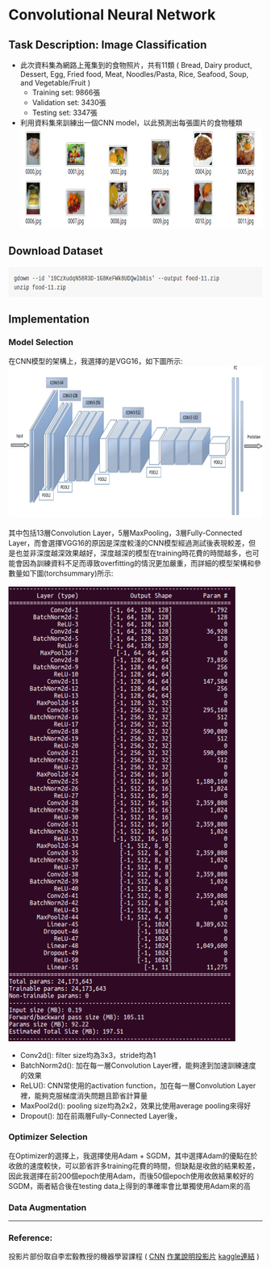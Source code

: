 # Convolutional Neural Network
## Task Description: Image Classification
* 此次資料集為網路上蒐集到的食物照片，共有11類
( Bread, Dairy product, Dessert, Egg, Fried food, Meat, Noodles/Pasta, Rice, Seafood, Soup, and Vegetable/Fruit )
  * Training set: 9866張
  * Validation set: 3430張
  * Testing set: 3347張
* 利用資料集來訓練出一個CNN model，以此預測出每張圖片的食物種類
<img src="images/testingdata.png" width=900 height=200 /> <br>
## Download Dataset
<img src="images/dataset.png" width=700 height=60 /> <br>
## Implementation
### Model Selection
在CNN模型的架構上，我選擇的是VGG16，如下圖所示:
<img src="images/vgg16.png" width=800 height=300 /> <br>
<br>
其中包括13層Convolution Layer，5層MaxPooling，3層Fully-Connected Layer，而會選擇VGG16的原因是深度較淺的CNN模型經過測試後表現較差，但是也並非深度越深效果越好，深度越深的模型在training時花費的時間越多，也可能會因為訓練資料不足而導致overfitting的情況更加嚴重，而詳細的模型架構和參數量如下圖(torchsummary)所示:
<br>
<br>
<img src="images/torchsummary.png" width=450 height=900 /> <br>
* Conv2d(): filter size均為3x3，stride均為1
* BatchNorm2d(): 加在每一層Convolution Layer裡，能夠達到加速訓練速度的效果
* ReLU(): CNN常使用的activation function，加在每一層Convolution Layer裡，能夠克服梯度消失問題且節省計算量
* MaxPool2d(): pooling size均為2x2，效果比使用average pooling來得好
* Dropout(): 加在前兩層Fully-Connected Layer後，
### Optimizer Selection
在Optimizer的選擇上，我選擇使用Adam + SGDM，其中選擇Adam的優點在於收斂的速度較快，可以節省許多training花費的時間，但缺點是收斂的結果較差，因此我選擇在前200個epoch使用Adam，而後50個epoch使用收斂結果較好的SGDM，兩者結合後在testing data上得到的準確率會比單獨使用Adam來的高
### Data Augmentation
---
### Reference:
投影片部份取自李宏毅教授的機器學習課程 (
[CNN](http://speech.ee.ntu.edu.tw/~tlkagk/courses/ML_2017/Lecture/CNN.pdf)
[作業說明投影片](https://docs.google.com/presentation/d/1_6TJrFs3JGBsJpdRGLK1Fy_EiJlNvLm_lTZ9sjLsaKE/edit#slide=id.p4)
[kaggle連結](https://reurl.cc/ZO7XpM) )
